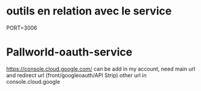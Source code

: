 # outils en relation avec le service

PORT=3006

# Pallworld-oauth-service
https://console.cloud.google.com/
can be add in my account, need main url and redirect url (front/googleoauth/API Strip)
other url in console.cloud.google
